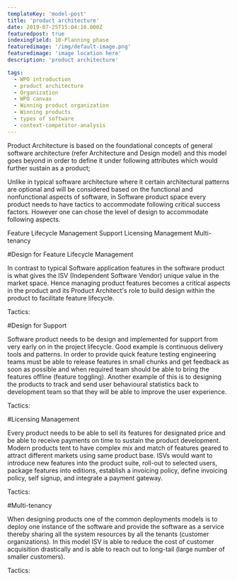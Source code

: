 ```yaml
---
templateKey: 'model-post'
title: 'product architecture'
date: 2019-07-25T15:04:10.000Z
featuredpost: true
indexingField: 10-Planning phase
featuredimage: '/img/default-image.png'
featuredimage: 'image location here'
description: 'product architecture'

tags:
  - WPO introduction
  - product architecture
  - Organization
  - WPO canvas
  - Winning product organization
  - Winning products
  - types of software
  - context-competitor-analysis
---
```


Product Architecture is based on the foundational concepts of general software architecture (refer Architecture and Design model) and this model goes beyond in order to define it under following attributes which would further sustain as a product;

Unlike in typical software architecture where it certain architectural patterns are optional and will be considered based on the functional and nonfunctional aspects of software, in Software product space every product needs to have tactics to accommodate following critical success factors. However one can chose the level of design to accommodate following aspects.



Feature Lifecycle Management
Support
Licensing Management
Multi-tenancy




#Design for Feature Lifecycle Management

In contrast to typical Software application features in the software product is what gives the ISV (Independent Software Vendor) unique value in the market space. Hence managing product features becomes a critical aspects in the product and its Product Architect's role to build design within the product to facilitate feature lifecycle.



Tactics:





#Design for Support

Software product needs to be design and implemented for support from very early on in the project lifecycle. Good example is continuous delivery tools and patterns. In order to provide quick feature testing engineering teams must be able to release features in small chunks and get feedback as soon as possible and when required team should be able to bring the features offline (feature toggling). Another example of this is to designing the products to track and send user behavioural statistics back to development team so that they will be able to improve the user experience.


Tactics:





#Licensing Management

Every product needs to be able to sell its features for designated price and be able to receive payments on time to sustain the product development. Modern products tent to have complex mix and match of features geared to attract different markets using same product base. ISVs would want to introduce new features into the product suite, roll-out to selected users, package features into editions, establish a invoicing policy, define invoicing policy, self signup, and integrate a payment gateway.



Tactics:





#Multi-tenancy

When designing products one of the common deployments models is to deploy one instance of the software and provide the software as a service thereby sharing all the system resources by all the tenants (customer organizations). In this model ISV is able to reduce the cost of customer acquisition drastically and is able to reach out to long-tail (large number of smaller customers).



Tactics:


